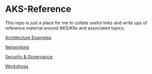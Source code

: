 # AKS-Reference

This repo is just a place for me to collate useful links and write ups of reference material around AKS/K8s and associated topics.

[Architecture Examples](Architecture-Examples/README.md)

[Networking](Networking/README.md)

[Security & Governance](Security-and-Goverance/README.md)

[Workshops](Workshops/README.md)
